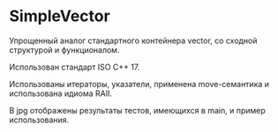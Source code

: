 # SimpleVector
Упрощенный аналог стандартного контейнера vector, со сходной структурой и функционалом.

Использован стандарт ISO C++ 17.

Использованы итераторы, указатели, применена move-семантика и использована идиома RAII.

В jpg отображены результаты тестов, имеющихся в main, и пример использования.
